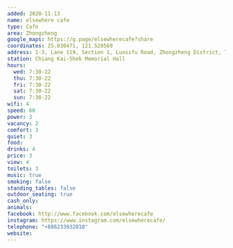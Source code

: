 ```yaml
---
added: 2020-11-13
name: elsewhere cafe
type: Cafe
area: Zhongzheng
google_maps: https://g.page/elsewherecafe?share
coordinates: 25.030471, 121.520569
address: 1-3, Lane 119, Section 1, Luosifu Road, Zhongzheng District, Taipei City, Taiwan 100
station: Chiang Kai-Shek Memorial Hall
hours:
  wed: 7:30-22
  thu: 7:30-22
  fri: 7:30-22
  sat: 7:30-22
  sun: 7:30-22
wifi: 4
speed: 60
power: 3
vacancy: 2 
comfort: 3
quiet: 3
food: 
drinks: 4
price: 3
view: 4
toilets: 3
music: true
smoking: false
standing_tables: false
outdoor_seating: true
cash_only: 
animals: 
facebook: http://www.facebook.com/elsewherecafe
instagram: https://www.instagram.com/elsewherecafe/
telephone: "+886233932018"
website: 
---
```

